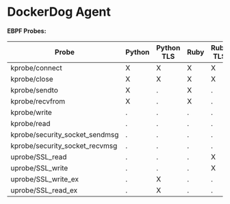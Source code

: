 # DockerDog Agent

**EBPF Probes:**

Probe                          | Python | Python TLS | Ruby | Ruby TLS | Go | Go TLS | Node | Node TLS | Java
-------------------------------|--------|------------|------|----------|----|--------|------|----------|-----
kprobe/connect                 | X      | X          | X    | X        | .  | .      | .    | .        | .
kprobe/close                   | X      | X          | X    | X        | .  | .      | .    | .        | .
kprobe/sendto                  | X      | .          | X    | .        | .  | .      | .    | .        | .
kprobe/recvfrom                | X      | .          | X    | .        | .  | .      | .    | .        | .
kprobe/write                   | .      | .          | .    | .        | .  | .      | .    | .        | .
kprobe/read                    | .      | .          | .    | .        | .  | .      | .    | .        | .
kprobe/security_socket_sendmsg | .      | .          | .    | .        | .  | .      | .    | .        | .
kprobe/security_socket_recvmsg | .      | .          | .    | .        | .  | .      | .    | .        | .
uprobe/SSL_read                | .      | .          | .    | X        | .  | .      | .    | .        | .
uprobe/SSL_write               | .      | .          | .    | X        | .  | .      | .    | .        | .
uprobe/SSL_write_ex            | .      | X          | .    | .        | .  | .      | .    | .        | .
uprobe/SSL_read_ex             | .      | X          | .    | .        | .  | .      | .    | .        | .

